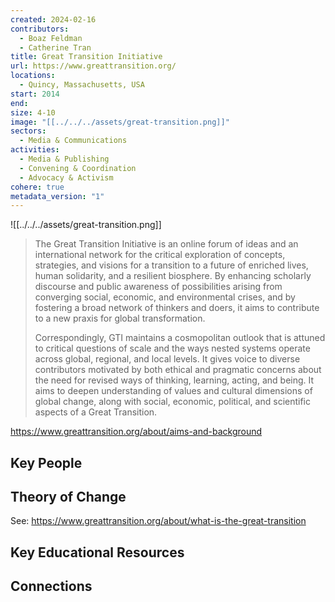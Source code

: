 ```yaml
---
created: 2024-02-16
contributors:
  - Boaz Feldman
  - Catherine Tran
title: Great Transition Initiative
url: https://www.greattransition.org/
locations:
  - Quincy, Massachusetts, USA
start: 2014
end: 
size: 4-10
image: "[[../../../assets/great-transition.png]]"
sectors:
  - Media & Communications
activities:
  - Media & Publishing
  - Convening & Coordination
  - Advocacy & Activism
cohere: true
metadata_version: "1"
---
```

![[../../../assets/great-transition.png]]

>The Great Transition Initiative is an online forum of ideas and an international network for the critical exploration of concepts, strategies, and visions for a transition to a future of enriched lives, human solidarity, and a resilient biosphere. By enhancing scholarly discourse and public awareness of possibilities arising from converging social, economic, and environmental crises, and by fostering a broad network of thinkers and doers, it aims to contribute to a new praxis for global transformation.  
 > 
>Correspondingly, GTI maintains a cosmopolitan outlook that is attuned to critical questions of scale and the ways nested systems operate across global, regional, and local levels. It gives voice to diverse contributors motivated by both ethical and pragmatic concerns about the need for revised ways of thinking, learning, acting, and being. It aims to deepen understanding of values and cultural dimensions of global change, along with social, economic, political, and scientific aspects of a Great Transition.

https://www.greattransition.org/about/aims-and-background

## Key People

## Theory of Change

See: https://www.greattransition.org/about/what-is-the-great-transition

## Key Educational Resources

## Connections










